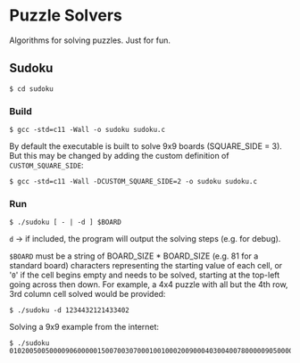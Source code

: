 # Puzzle Solvers

Algorithms for solving puzzles. Just for fun.

## Sudoku

```
$ cd sudoku
```

### Build

```
$ gcc -std=c11 -Wall -o sudoku sudoku.c
```

By default the executable is built to solve 9x9 boards (SQUARE_SIDE = 3). But
this may be changed by adding the custom definition of `CUSTOM_SQUARE_SIDE`:

```
$ gcc -std=c11 -Wall -DCUSTOM_SQUARE_SIDE=2 -o sudoku sudoku.c
```

### Run

```
$ ./sudoku [ - | -d ] $BOARD
```

`d` -> if included, the program will output the solving steps (e.g. for debug).

`$BOARD` must be a string of BOARD_SIZE * BOARD_SIZE (e.g. 81 for a standard
board) characters representing the starting value of each cell, or '`0`' if the
cell begins empty and needs to be solved, starting at the top-left going across
then down. For example, a 4x4 puzzle with all but the 4th row, 3rd column cell
solved would be provided:

```
$ ./sudoku -d 1234432121433402
```

Solving a 9x9 example from the internet:

```
$ ./sudoku 010200500500009060000015007003070001001000200900040300400780000090500008002003040
```